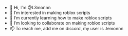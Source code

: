 - 👋 Hi, I’m @L3monnn
- 👀 I’m interested in making roblox scripts
- 🌱 I’m currently learning how to make roblox scripts
- 💞️ I’m looking to collaborate on making roblox scripts
- 📫 To reach me, add me on discord, my user is .lemonnn
